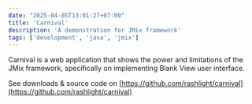 ```yaml
---
date: "2025-04-05T13:01:27+07:00"
title: 'Carnival'
description: 'A demonstration for JMix framework'
tags: ['development', 'java', 'jmix']
---
```


Carnival is a web application that shows the power and limitations of the JMix framework, specifically on implementing Blank View user interface.

See downloads & source code on [https://github.com/rashlight/carnival](https://github.com/rashlight/carnival)